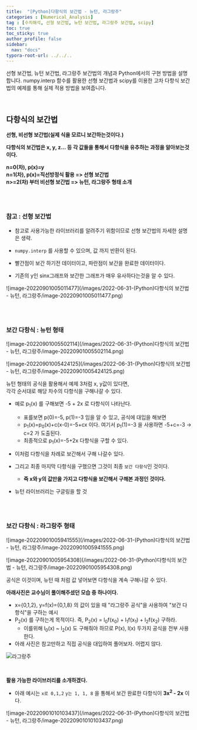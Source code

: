 ```yaml
---
title:  "[Python]다항식의 보간법 - 뉴턴, 라그랑주"
categories : [Numerical_Analysis]
tag : [수치해석, 선형 보간법, 뉴턴 보간법, 라그랑주 보간법, scipy]
toc: true
toc_sticky: true
author_profile: false
sidebar:
  nav: "docs"
typora-root-url: ../../..
---
```




선형 보간법, 뉴턴 보간법, 라그랑주 보간법의 개념과 Python에서의 구현 방법을 설명합니다. numpy.interp 함수를 활용한 선형 보간법과 scipy를 이용한 고차 다항식 보간법의 예제를 통해 실제 적용 방법을 보여줍니다.

<br>

## 다항식의 보간법

**선형, 비선형 보간법(실제 식을 모르니 보간하는것이다.)**

**다항식의 보간법은 x, y, z... 등 각 값들을 통해서 다항식을 유추하는 과정을 알아보는것이다.**

**n=0(차), p(x)=y  
n=1(차), p(x)=직선방정식 활용 => 선형 보간법  
n>=2(차) 부터 비선형 보간법 => 뉴턴, 라그랑주 형태 소개**

<br><br>

### 참고 : 선형 보간법

* 참고로 사용가능한 라이브러리를 알려주기 위함이므로 선형 보간법의 자세한 설명은 생략.

* `numpy.interp` 를 사용할 수 있으며, 값 까지 반환이 된다.
* 빨간점이 보간 하기전 데이터이고, 파란점이 보간을 완료한 데이터이다.
* 기존의 y인 sinx그래프와 보간한 그래프가 매우 유사하다는것을 알 수 있다.

![image-20220901005011477](/images/2022-06-31-(Python)다항식의 보간법 - 뉴턴, 라그랑주/image-20220901005011477.png)

<br><br>

### 보간 다항식 : 뉴턴 형태

![image-20220901005502114](/images/2022-06-31-(Python)다항식의 보간법 - 뉴턴, 라그랑주/image-20220901005502114.png)

![image-20220901005424125](/images/2022-06-31-(Python)다항식의 보간법 - 뉴턴, 라그랑주/image-20220901005424125.png)

뉴턴 형태의 공식을 활용해서 예제 3처럼 x, y값이 있다면,  
각각 순서대로 해당 차수의 다항식을 구해나갈 수 있다.

* 예로 p<sub>1</sub>(x) 를 구해보면 -5 + 2x 로 다항식이 나타난다.
  * 표를보면 p(0)=-5, p(1)=-3 임을 알 수 있고, 공식에 대입을 해보면
  * p<sub>1</sub>(x)=p<sub>0</sub>(x)+c(x-0)=-5+cx 이다. 여기서 p<sub>1</sub>(1)=-3 을 사용하면 -5+c=-3 -> c=2 가 도출된다.
  * 최종적으로 p<sub>1</sub>(x)=-5+2x 다항식을 구할 수 있다.

* 이처럼 다항식을 차례로 보간해서 구해 나갈수 있다.
* 그리고 최종 마지막 다항식을 구했으면 그것이 최종 `보간 다항식`인 것이다.
  * **즉 x와 y의 값만을 가지고 다항식을 보간해서 구해본 과정인 것이다.**
* 뉴턴 라이브러리는 구글링을 할 것

<br><br>

### 보간 다항식 : 라그랑주 형태

![image-20220901005941555](/images/2022-06-31-(Python)다항식의 보간법 - 뉴턴, 라그랑주/image-20220901005941555.png)

![image-20220901005954308](/images/2022-06-31-(Python)다항식의 보간법 - 뉴턴, 라그랑주/image-20220901005954308.png)

공식은 이것이며, 뉴턴 때 처럼 값 넣어보면 다항식을 계속 구해나갈 수 있다.

**아래사진은 교수님이 풀이해주셨던 모습 중 하나이다.**

- x={0,1,2}, y=f(x)={0,1,8} 의 값이 있을 때 "라그랑주 공식"을 사용하여 "보간 다항식"을 구하는 예시
- P<sub>2</sub>(x) 를 구하는게 목적이다. 즉, P<sub>2</sub>(x) = l<sub>0</sub>f(x<sub>0</sub>) + l<sub>1</sub>f(x<sub>1</sub>) + l<sub>2</sub>f(x<sub>2</sub>) 구하라.
  - 이를위해 l<sub>0</sub>(x) ~ l<sub>2</sub>(x) 도 구해줘야 하므로 P(x), l(x) 두가지 공식을 전부 사용 한다.
- 아래 사진은 참고만하고 직접 공식을 대입하여 풀어보자. 어렵지 않다.

![라그랑주](https://github.com/BH946/bh946.github.io/assets/80165014/5e784af0-2c3c-427f-b6c3-0d9c25c84d85) 

<br>

**활용 가능한 라이브러리를 소개하겠다.**

* 아래 예시는 `x로 0,1,2` `y는 1, 1, 8` 을 통해서 보간 완료한 다항식이 **3x<sup>2</sup> - 2x** 이다.

![image-20220901010103437](/images/2022-06-31-(Python)다항식의 보간법 - 뉴턴, 라그랑주/image-20220901010103437.png)





